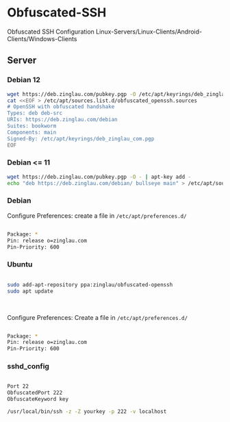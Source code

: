 # Obfuscated-SSH
Obfuscated SSH Configuration Linux-Servers/Linux-Clients/Android-Clients/Windows-Clients

## Server
### Debian 12
```bash
wget https://deb.zinglau.com/pubkey.pgp -O /etc/apt/keyrings/deb_zinglau_com.pgp
cat <<EOF > /etc/apt/sources.list.d/obfuscated_openssh.sources
# OpenSSH with obfuscated handshake
Types: deb deb-src
URIs: https://deb.zinglau.com/debian
Suites: bookworm
Components: main
Signed-By: /etc/apt/keyrings/deb_zinglau_com.pgp
EOF
```

### Debian <= 11
```bash
wget https://deb.zinglau.com/pubkey.pgp -O - | apt-key add -
echo "deb https://deb.zinglau.com/debian/ bullseye main" > /etc/apt/sources.list.d/obfuscated_openssh.list
```

### Debian
Configure Preferences: create a file in `` /etc/apt/preferences.d/ ``
```bash

Package: *
Pin: release o=zinglau.com
Pin-Priority: 600

```

### Ubuntu
```bash

sudo add-apt-repository ppa:zinglau/obfuscated-openssh
sudo apt update

```
<br/>

Configure Preferences: Create a file in ``/etc/apt/preferences.d/``
```bash

Package: *
Pin: release o=zinglau.com
Pin-Priority: 600

```

### sshd_config

```bash

Port 22
ObfuscatedPort 222
ObfuscateKeyword key

```

```bash
/usr/local/bin/ssh -z -Z yourkey -p 222 -v localhost
```
